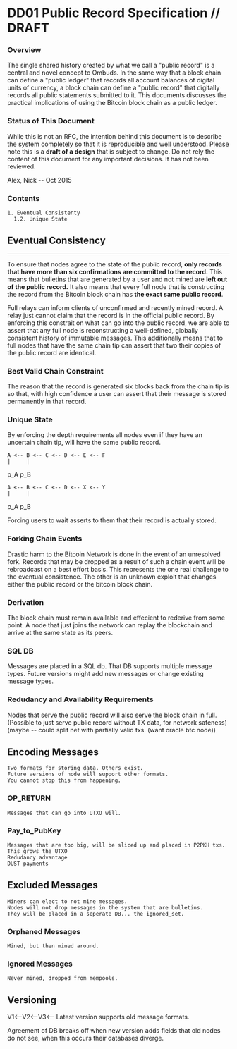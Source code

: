 <!-- title: Public Record -->
DD01 Public Record Specification // DRAFT
================================

### Overview

The single shared history created by what we call a "public record" is a central and novel concept to Ombuds.
In the same way that a block chain can define a "public ledger" that records all account balances of digital units of currency, a block chain can define a "public record" that digitally records all public statements submitted to it.
This documents discusses the practical implications of using the Bitcoin block chain as a public ledger.

### Status of This Document

While this is not an RFC, the intention behind this document is to describe the system completely so that it is reproducible and well understood.
Please note this is a **draft of a design** that is subject to change. 
Do not rely the content of this document for any important decisions.
It has not been reviewed.

Alex, Nick -- Oct 2015

### Contents
    1. Eventual Consistenty
      1.2. Unique State
    
## Eventual Consistency
-----------------------

To ensure that nodes agree to the state of the public record, **only records that have more than six confirmations are committed to the record.**
This means that bulletins that are generated by a user and not mined are **left out of the public record.**
It also means that every full node that is constructing the record from the Bitcoin block chain has **the exact same public record**.

Full relays can inform clients of unconfirmed and recently mined record. 
A relay just cannot claim that the record is in the official public record.
By enforcing this constrait on what can go into the public record, we are able to assert that any full node is reconstructing a well-defined, globally consistent history of immutable messages.
This additionally means that to full nodes that have the same chain tip can assert that two their copies of the public record are identical.

### Best Valid Chain Constraint

The reason that the record is generated six blocks back from the chain tip is so that, with high confidence a user can assert that their message is stored permanently in that record.

### Unique State

By enforcing the depth requirements all nodes even if they have an uncertain chain tip, will have the same public record.

    A <-- B <-- C <-- D <-- E <-- F
    |     |     
   p_A   p_B    

    A <-- B <-- C <-- D <-- X <-- Y
    |     |     
   p_A   p_B    

Forcing users to wait asserts to them that their record is actually stored.

### Forking Chain Events

Drastic harm to the Bitcoin Network is done in the event of an unresolved fork.
Records that may be dropped as a result of such a chain event will be rebroadcast on a best effort basis.
This represents the one real challenge to the eventual consistence.
The other is an unknown exploit that changes either the public record or the bitcoin block chain.

### Derivation 

The block chain must remain available and effecient to rederive from some point.
A node that just joins the network can replay the blockchain and arrive at the same state as its peers.

### SQL DB

Messages are placed in a SQL db. 
That DB supports multiple message types.
Future versions might add new messages or change existing message types.

### Redudancy and Availability Requirements

Nodes that serve the public record will also serve the block chain in full.
(Possible to just serve public record without TX data, for network safeness)
    (maybe -- could split net with partially valid txs. (want oracle btc node))


Encoding Messages
-----------------

    Two formats for storing data. Others exist. 
    Future versions of node will support other formats.
    You cannot stop this from happening.

### OP_RETURN

    Messages that can go into UTXO will.

### Pay_to_PubKey

    Messages that are too big, will be sliced up and placed in P2PKH txs.
    This grows the UTXO
    Redudancy advantage
    DUST payments


Excluded Messages
-----------------

    Miners can elect to not mine messages.
    Nodes will not drop messages in the system that are bulletins.
    They will be placed in a seperate DB... the ignored_set.

### Orphaned Messages

    Mined, but then mined around.

### Ignored Messages
    
    Never mined, dropped from mempools.


Versioning
----------

V1<--V2<--V3<-- Latest version supports old message formats.

Agreement of DB breaks off when new version adds fields that old nodes do not see, when this occurs their databases diverge.
